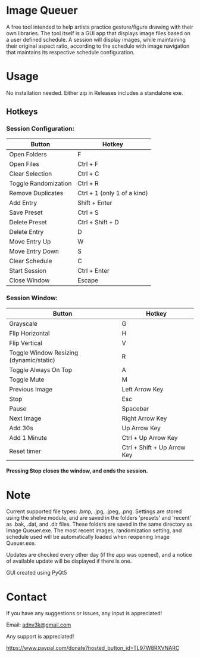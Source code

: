 # Image Queuer
A free tool intended to help artists practice gesture/figure drawing with their own libraries. The tool itself is a GUI app that displays image files based on a user defined schedule. A session will display images, while maintaining their original aspect ratio, according to the schedule with image navigation that maintains its respective schedule configuration. 

# Usage
No installation needed. Either zip in Releases includes a standalone exe. 

## Hotkeys
### Session Configuration:
Button | Hotkey
------------ | -------------
Open Folders | F
Open Files | Ctrl + F
Clear Selection | Ctrl + C
Toggle Randomization | Ctrl + R
Remove Duplicates | Ctrl + 1 (only 1 of a kind)
Add Entry | Shift + Enter
Save Preset | Ctrl + S
Delete Preset | Ctrl + Shift + D
Delete Entry | D
Move Entry Up | W
Move Entry Down | S
Clear Schedule | C
Start Session | Ctrl + Enter
Close Window | Escape

### Session Window: 
Button | Hotkey
------------ | -------------
Grayscale | G
Flip Horizontal | H
Flip Vertical | V
Toggle Window Resizing (dynamic/static) | R
Toggle Always On Top | A
Toggle Mute | M
Previous Image | Left Arrow Key
Stop | Esc 
Pause | Spacebar
Next Image | Right Arrow Key
Add 30s | Up Arrow Key
Add 1 Minute | Ctrl + Up Arrow Key
Reset timer | Ctrl + Shift + Up Arrow Key
#### Pressing Stop closes the window, and ends the session.

# Note
Current supported file types: .bmp, .jpg, .jpeg, .png. Settings are stored using the shelve module, and are saved in the folders 'presets' and 'recent' as .bak, .dat, and .dir files. These folders are saved in the same directory as Image Queuer.exe. The most recent images, randomization setting, and schedule used will be automatically loaded when reopening Image Queuer.exe. 

Updates are checked every other day (if the app was opened), and a notice of available update will be displayed if there is one.

GUI created using PyQt5

# Contact
If you have any suggestions or issues, any input is appreciated!

Email: adnv3k@gmail.com

Any support is appreciated!

https://www.paypal.com/donate?hosted_button_id=TL97W8RXVNARC
